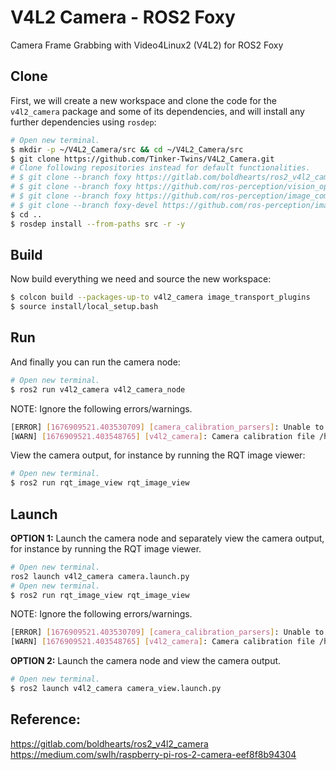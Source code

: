 # V4L2 Camera - ROS2 Foxy
Camera Frame Grabbing with Video4Linux2 (V4L2) for ROS2 Foxy

## Clone

First, we will create a new workspace and clone the code for the `v4l2_camera` package and some of its dependencies, and will install any further dependencies using `rosdep`:

```bash
# Open new terminal.
$ mkdir -p ~/V4L2_Camera/src && cd ~/V4L2_Camera/src
$ git clone https://github.com/Tinker-Twins/V4L2_Camera.git
# Clone following repositories instead for default functionalities.
# $ git clone --branch foxy https://gitlab.com/boldhearts/ros2_v4l2_camera.git
# $ git clone --branch foxy https://github.com/ros-perception/vision_opencv.git
# $ git clone --branch foxy https://github.com/ros-perception/image_common.git
# $ git clone --branch foxy-devel https://github.com/ros-perception/image_transport_plugins.git
$ cd ..
$ rosdep install --from-paths src -r -y
```

## Build

Now build everything we need and source the new workspace:
```bash
$ colcon build --packages-up-to v4l2_camera image_transport_plugins
$ source install/local_setup.bash
```

## Run

And finally you can run the camera node:
```bash
# Open new terminal.
$ ros2 run v4l2_camera v4l2_camera_node
```
NOTE: Ignore the following errors/warnings.
```bash
[ERROR] [1676909521.403530709] [camera_calibration_parsers]: Unable to open camera calibration file [/home/user/.ros/camera_info/integrated_webcam_hd:_integrate.yaml]
[WARN] [1676909521.403548765] [v4l2_camera]: Camera calibration file /home/user/.ros/camera_info/integrated_webcam_hd:_integrate.yaml not found
```

View the camera output, for instance by running the RQT image viewer:
```bash
# Open new terminal.
$ ros2 run rqt_image_view rqt_image_view
```

## Launch

**OPTION 1:** Launch the camera node and separately view the camera output, for instance by running the RQT image viewer.
```bash
# Open new terminal.
ros2 launch v4l2_camera camera.launch.py
# Open new terminal.
$ ros2 run rqt_image_view rqt_image_view
```
NOTE: Ignore the following errors/warnings.
```bash
[ERROR] [1676909521.403530709] [camera_calibration_parsers]: Unable to open camera calibration file [/home/user/.ros/camera_info/integrated_webcam_hd:_integrate.yaml]
[WARN] [1676909521.403548765] [v4l2_camera]: Camera calibration file /home/user/.ros/camera_info/integrated_webcam_hd:_integrate.yaml not found
```

**OPTION 2:** Launch the camera node and view the camera output.
```bash
# Open new terminal.
$ ros2 launch v4l2_camera camera_view.launch.py
```

## Reference:

https://gitlab.com/boldhearts/ros2_v4l2_camera \
https://medium.com/swlh/raspberry-pi-ros-2-camera-eef8f8b94304
